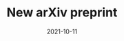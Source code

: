 ---
title: 'New arXiv preprint'
date: 2021-10-11
permalink: /publication/2021-10-08-arxiv
collection: news
---